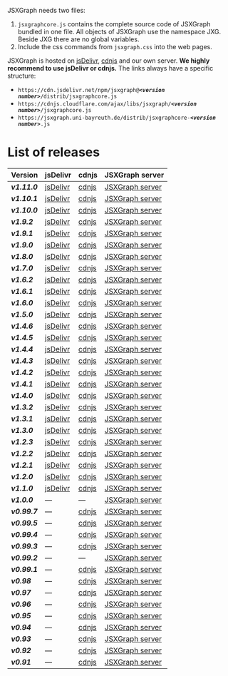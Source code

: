 JSXGraph needs two files:

1. `jsxgraphcore.js` contains the complete source code of JSXGraph bundled in one file. All objects of JSXGraph use the namespace JXG. Beside JXG there are no global variables.
2. Include the css commands from `jsxgraph.css` into the web pages.

JSXGraph is hosted on [jsDelivr](https://jsdelivr.com), [cdnjs](https://cdnjs.cloudflare.com/) and our own server. **We highly recommend to use jsDelivr or cdnjs.** The links always have a specific structure:

- `https://cdn.jsdelivr.net/npm/jsxgraph@`***`<version number>`***`/distrib/jsxgraphcore.js`
- `https://cdnjs.cloudflare.com/ajax/libs/jsxgraph/`***`<version number>`***`/jsxgraphcore.js`
- `https://jsxgraph.uni-bayreuth.de/distrib/jsxgraphcore-`***`<version number>`***`.js`

# List of releases

[//]: # (Header row of table will not be shown)

| Version       | jsDelivr                                                                         | cdnjs                                                                           | JSXGraph server                                                                    |
|---------------|----------------------------------------------------------------------------------|---------------------------------------------------------------------------------|------------------------------------------------------------------------------------|
| ***v1.11.0*** | [jsDelivr](https://cdn.jsdelivr.net/npm/jsxgraph@1.11.0/distrib/jsxgraphcore.js) | [cdnjs](https://cdnjs.cloudflare.com/ajax/libs/jsxgraph/1.11.0/jsxgraphcore.js) | [JSXGraph server](https://jsxgraph.uni-bayreuth.de/distrib/jsxgraphcore-1.11.0.js) |
| ***v1.10.1*** | [jsDelivr](https://cdn.jsdelivr.net/npm/jsxgraph@1.10.1/distrib/jsxgraphcore.js) | [cdnjs](https://cdnjs.cloudflare.com/ajax/libs/jsxgraph/1.10.1/jsxgraphcore.js) | [JSXGraph server](https://jsxgraph.uni-bayreuth.de/distrib/jsxgraphcore-1.10.1.js) |
| ***v1.10.0*** | [jsDelivr](https://cdn.jsdelivr.net/npm/jsxgraph@1.10.0/distrib/jsxgraphcore.js) | [cdnjs](https://cdnjs.cloudflare.com/ajax/libs/jsxgraph/1.10.0/jsxgraphcore.js) | [JSXGraph server](https://jsxgraph.uni-bayreuth.de/distrib/jsxgraphcore-1.10.0.js) |
| ***v1.9.2***  | [jsDelivr](https://cdn.jsdelivr.net/npm/jsxgraph@1.9.2/distrib/jsxgraphcore.js)  | [cdnjs](https://cdnjs.cloudflare.com/ajax/libs/jsxgraph/1.9.2/jsxgraphcore.js)  | [JSXGraph server](https://jsxgraph.uni-bayreuth.de/distrib/jsxgraphcore-1.9.2.js)  |
| ***v1.9.1***  | [jsDelivr](https://cdn.jsdelivr.net/npm/jsxgraph@1.9.1/distrib/jsxgraphcore.js)  | [cdnjs](https://cdnjs.cloudflare.com/ajax/libs/jsxgraph/1.9.1/jsxgraphcore.js)  | [JSXGraph server](https://jsxgraph.uni-bayreuth.de/distrib/jsxgraphcore-1.9.1.js)  |
| ***v1.9.0***  | [jsDelivr](https://cdn.jsdelivr.net/npm/jsxgraph@1.9.0/distrib/jsxgraphcore.js)  | [cdnjs](https://cdnjs.cloudflare.com/ajax/libs/jsxgraph/1.9.0/jsxgraphcore.js)  | [JSXGraph server](https://jsxgraph.uni-bayreuth.de/distrib/jsxgraphcore-1.9.0.js)  |
| ***v1.8.0***  | [jsDelivr](https://cdn.jsdelivr.net/npm/jsxgraph@1.8.0/distrib/jsxgraphcore.js)  | [cdnjs](https://cdnjs.cloudflare.com/ajax/libs/jsxgraph/1.8.0/jsxgraphcore.js)  | [JSXGraph server](https://jsxgraph.uni-bayreuth.de/distrib/jsxgraphcore-1.8.0.js)  |
| ***v1.7.0***  | [jsDelivr](https://cdn.jsdelivr.net/npm/jsxgraph@1.7.0/distrib/jsxgraphcore.js)  | [cdnjs](https://cdnjs.cloudflare.com/ajax/libs/jsxgraph/1.7.0/jsxgraphcore.js)  | [JSXGraph server](https://jsxgraph.uni-bayreuth.de/distrib/jsxgraphcore-1.7.0.js)  |
| ***v1.6.2***  | [jsDelivr](https://cdn.jsdelivr.net/npm/jsxgraph@1.6.2/distrib/jsxgraphcore.js)  | [cdnjs](https://cdnjs.cloudflare.com/ajax/libs/jsxgraph/1.6.2/jsxgraphcore.js)  | [JSXGraph server](https://jsxgraph.uni-bayreuth.de/distrib/jsxgraphcore-1.6.2.js)  |
| ***v1.6.1***  | [jsDelivr](https://cdn.jsdelivr.net/npm/jsxgraph@1.6.1/distrib/jsxgraphcore.js)  | [cdnjs](https://cdnjs.cloudflare.com/ajax/libs/jsxgraph/1.6.1/jsxgraphcore.js)  | [JSXGraph server](https://jsxgraph.uni-bayreuth.de/distrib/jsxgraphcore-1.6.1.js)  |
| ***v1.6.0***  | [jsDelivr](https://cdn.jsdelivr.net/npm/jsxgraph@1.6.0/distrib/jsxgraphcore.js)  | [cdnjs](https://cdnjs.cloudflare.com/ajax/libs/jsxgraph/1.6.0/jsxgraphcore.js)  | [JSXGraph server](https://jsxgraph.uni-bayreuth.de/distrib/jsxgraphcore-1.6.0.js)  |
| ***v1.5.0***  | [jsDelivr](https://cdn.jsdelivr.net/npm/jsxgraph@1.5.0/distrib/jsxgraphcore.js)  | [cdnjs](https://cdnjs.cloudflare.com/ajax/libs/jsxgraph/1.5.0/jsxgraphcore.js)  | [JSXGraph server](https://jsxgraph.uni-bayreuth.de/distrib/jsxgraphcore-1.5.0.js)  |
| ***v1.4.6***  | [jsDelivr](https://cdn.jsdelivr.net/npm/jsxgraph@1.4.6/distrib/jsxgraphcore.js)  | [cdnjs](https://cdnjs.cloudflare.com/ajax/libs/jsxgraph/1.4.6/jsxgraphcore.js)  | [JSXGraph server](https://jsxgraph.uni-bayreuth.de/distrib/jsxgraphcore-1.4.6.js)  |
| ***v1.4.5***  | [jsDelivr](https://cdn.jsdelivr.net/npm/jsxgraph@1.4.5/distrib/jsxgraphcore.js)  | [cdnjs](https://cdnjs.cloudflare.com/ajax/libs/jsxgraph/1.4.5/jsxgraphcore.js)  | [JSXGraph server](https://jsxgraph.uni-bayreuth.de/distrib/jsxgraphcore-1.4.5.js)  |
| ***v1.4.4***  | [jsDelivr](https://cdn.jsdelivr.net/npm/jsxgraph@1.4.4/distrib/jsxgraphcore.js)  | [cdnjs](https://cdnjs.cloudflare.com/ajax/libs/jsxgraph/1.4.4/jsxgraphcore.js)  | [JSXGraph server](https://jsxgraph.uni-bayreuth.de/distrib/jsxgraphcore-1.4.4.js)  |
| ***v1.4.3***  | [jsDelivr](https://cdn.jsdelivr.net/npm/jsxgraph@1.4.3/distrib/jsxgraphcore.js)  | [cdnjs](https://cdnjs.cloudflare.com/ajax/libs/jsxgraph/1.4.3/jsxgraphcore.js)  | [JSXGraph server](https://jsxgraph.uni-bayreuth.de/distrib/jsxgraphcore-1.4.3.js)  |
| ***v1.4.2***  | [jsDelivr](https://cdn.jsdelivr.net/npm/jsxgraph@1.4.2/distrib/jsxgraphcore.js)  | [cdnjs](https://cdnjs.cloudflare.com/ajax/libs/jsxgraph/1.4.2/jsxgraphcore.js)  | [JSXGraph server](https://jsxgraph.uni-bayreuth.de/distrib/jsxgraphcore-1.4.2.js)  |
| ***v1.4.1***  | [jsDelivr](https://cdn.jsdelivr.net/npm/jsxgraph@1.4.1/distrib/jsxgraphcore.js)  | [cdnjs](https://cdnjs.cloudflare.com/ajax/libs/jsxgraph/1.4.1/jsxgraphcore.js)  | [JSXGraph server](https://jsxgraph.uni-bayreuth.de/distrib/jsxgraphcore-1.4.1.js)  |
| ***v1.4.0***  | [jsDelivr](https://cdn.jsdelivr.net/npm/jsxgraph@1.4.0/distrib/jsxgraphcore.js)  | [cdnjs](https://cdnjs.cloudflare.com/ajax/libs/jsxgraph/1.4.0/jsxgraphcore.js)  | [JSXGraph server](https://jsxgraph.uni-bayreuth.de/distrib/jsxgraphcore-1.4.0.js)  |
| ***v1.3.2***  | [jsDelivr](https://cdn.jsdelivr.net/npm/jsxgraph@1.3.2/distrib/jsxgraphcore.js)  | [cdnjs](https://cdnjs.cloudflare.com/ajax/libs/jsxgraph/1.3.2/jsxgraphcore.js)  | [JSXGraph server](https://jsxgraph.uni-bayreuth.de/distrib/jsxgraphcore-1.3.2.js)  |
| ***v1.3.1***  | [jsDelivr](https://cdn.jsdelivr.net/npm/jsxgraph@1.3.1/distrib/jsxgraphcore.js)  | [cdnjs](https://cdnjs.cloudflare.com/ajax/libs/jsxgraph/1.3.1/jsxgraphcore.js)  | [JSXGraph server](https://jsxgraph.uni-bayreuth.de/distrib/jsxgraphcore-1.3.1.js)  |
| ***v1.3.0***  | [jsDelivr](https://cdn.jsdelivr.net/npm/jsxgraph@1.3.0/distrib/jsxgraphcore.js)  | [cdnjs](https://cdnjs.cloudflare.com/ajax/libs/jsxgraph/1.3.0/jsxgraphcore.js)  | [JSXGraph server](https://jsxgraph.uni-bayreuth.de/distrib/jsxgraphcore-1.3.0.js)  |
| ***v1.2.3***  | [jsDelivr](https://cdn.jsdelivr.net/npm/jsxgraph@1.2.3/distrib/jsxgraphcore.js)  | [cdnjs](https://cdnjs.cloudflare.com/ajax/libs/jsxgraph/1.2.3/jsxgraphcore.js)  | [JSXGraph server](https://jsxgraph.uni-bayreuth.de/distrib/jsxgraphcore-1.2.3.js)  |
| ***v1.2.2***  | [jsDelivr](https://cdn.jsdelivr.net/npm/jsxgraph@1.2.2/distrib/jsxgraphcore.js)  | [cdnjs](https://cdnjs.cloudflare.com/ajax/libs/jsxgraph/1.2.2/jsxgraphcore.js)  | [JSXGraph server](https://jsxgraph.uni-bayreuth.de/distrib/jsxgraphcore-1.2.2.js)  |
| ***v1.2.1***  | [jsDelivr](https://cdn.jsdelivr.net/npm/jsxgraph@1.2.1/distrib/jsxgraphcore.js)  | [cdnjs](https://cdnjs.cloudflare.com/ajax/libs/jsxgraph/1.2.1/jsxgraphcore.js)  | [JSXGraph server](https://jsxgraph.uni-bayreuth.de/distrib/jsxgraphcore-1.2.1.js)  |
| ***v1.2.0***  | [jsDelivr](https://cdn.jsdelivr.net/npm/jsxgraph@1.2.0/distrib/jsxgraphcore.js)  | [cdnjs](https://cdnjs.cloudflare.com/ajax/libs/jsxgraph/1.2.0/jsxgraphcore.js)  | [JSXGraph server](https://jsxgraph.uni-bayreuth.de/distrib/jsxgraphcore-1.2.0.js)  |
| ***v1.1.0***  | [jsDelivr](https://cdn.jsdelivr.net/npm/jsxgraph@1.1.0/distrib/jsxgraphcore.js)  | [cdnjs](https://cdnjs.cloudflare.com/ajax/libs/jsxgraph/1.1.0/jsxgraphcore.js)  | [JSXGraph server](https://jsxgraph.uni-bayreuth.de/distrib/jsxgraphcore-1.1.0.js)  |
| ***v1.0.0***  | —                                                                                | —                                                                               | [JSXGraph server](http://jsxgraph.uni-bayreuth.de/distrib/jsxgraphcore-1.00.0.js)  |
| ***v0.99.7*** | —                                                                                | [cdnjs](http://cdnjs.cloudflare.com/ajax/libs/jsxgraph/0.99.7/jsxgraphcore.js)  | [JSXGraph server](http://jsxgraph.uni-bayreuth.de/distrib/jsxgraphcore-0.99.7.js)  |
| ***v0.99.5*** | —                                                                                | [cdnjs](http://cdnjs.cloudflare.com/ajax/libs/jsxgraph/0.99.5/jsxgraphcore.js)  | [JSXGraph server](http://jsxgraph.uni-bayreuth.de/distrib/jsxgraphcore-0.99.5.js)  |
| ***v0.99.4*** | —                                                                                | [cdnjs](http://cdnjs.cloudflare.com/ajax/libs/jsxgraph/0.99.4/jsxgraphcore.js)  | [JSXGraph server](http://jsxgraph.uni-bayreuth.de/distrib/jsxgraphcore-0.99.4.js)  |
| ***v0.99.3*** | —                                                                                | [cdnjs](http://cdnjs.cloudflare.com/ajax/libs/jsxgraph/0.99.3/jsxgraphcore.js)  | [JSXGraph server](http://jsxgraph.uni-bayreuth.de/distrib/jsxgraphcore-0.99.3.js)  |
| ***v0.99.2*** | —                                                                                | —                                                                               | [JSXGraph server](http://jsxgraph.uni-bayreuth.de/distrib/jsxgraphcore-0.99.2.js)  |
| ***v0.99.1*** | —                                                                                | [cdnjs](http://cdnjs.cloudflare.com/ajax/libs/jsxgraph/0.99.1/jsxgraphcore.js)  | [JSXGraph server](http://jsxgraph.uni-bayreuth.de/distrib/jsxgraphcore-0.99.1.js)  |
| ***v0.98***   | —                                                                                | [cdnjs](http://cdnjs.cloudflare.com/ajax/libs/jsxgraph/0.98/jsxgraphcore.js)    | [JSXGraph server](http://jsxgraph.uni-bayreuth.de/distrib/jsxgraphcore-0.98.js)    |
| ***v0.97***   | —                                                                                | [cdnjs](http://cdnjs.cloudflare.com/ajax/libs/jsxgraph/0.97/jsxgraphcore.js)    | [JSXGraph server](http://jsxgraph.uni-bayreuth.de/distrib/jsxgraphcore-0.97.js)    |
| ***v0.96***   | —                                                                                | [cdnjs](http://cdnjs.cloudflare.com/ajax/libs/jsxgraph/0.96/jsxgraphcore.js)    | [JSXGraph server](http://jsxgraph.uni-bayreuth.de/distrib/jsxgraphcore-0.96.js)    |
| ***v0.95***   | —                                                                                | [cdnjs](http://cdnjs.cloudflare.com/ajax/libs/jsxgraph/0.95/jsxgraphcore.js)    | [JSXGraph server](http://jsxgraph.uni-bayreuth.de/distrib/jsxgraphcore-0.95.js)    |
| ***v0.94***   | —                                                                                | [cdnjs](http://cdnjs.cloudflare.com/ajax/libs/jsxgraph/0.94/jsxgraphcore.js)    | [JSXGraph server](http://jsxgraph.uni-bayreuth.de/distrib/jsxgraphcore-0.94.js)    |
| ***v0.93***   | —                                                                                | [cdnjs](http://cdnjs.cloudflare.com/ajax/libs/jsxgraph/0.93/jsxgraphcore.js)    | [JSXGraph server](http://jsxgraph.uni-bayreuth.de/distrib/jsxgraphcore-0.93.js)    |
| ***v0.92***   | —                                                                                | [cdnjs](http://cdnjs.cloudflare.com/ajax/libs/jsxgraph/0.92/jsxgraphcore.js)    | [JSXGraph server](http://jsxgraph.uni-bayreuth.de/distrib/jsxgraphcore-0.92.js)    |
| ***v0.91***   | —                                                                                | [cdnjs](http://cdnjs.cloudflare.com/ajax/libs/jsxgraph/0.91/jsxgraphcore.js)    | [JSXGraph server](http://jsxgraph.uni-bayreuth.de/distrib/jsxgraphcore-0.91.js)    |